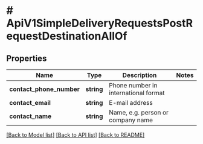 # # ApiV1SimpleDeliveryRequestsPostRequestDestinationAllOf

## Properties

Name | Type | Description | Notes
------------ | ------------- | ------------- | -------------
**contact_phone_number** | **string** | Phone number in international format |
**contact_email** | **string** | E-mail address |
**contact_name** | **string** | Name, e.g. person or company name |

[[Back to Model list]](../../README.md#models) [[Back to API list]](../../README.md#endpoints) [[Back to README]](../../README.md)
